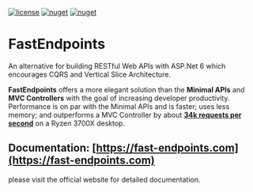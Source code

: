 [![license](https://img.shields.io/github/license/dj-nitehawk/FastEndpoints?color=blue&label=license&logo=Github&style=flat-square)](https://github.com/dj-nitehawk/FastEndpoints/blob/master/README.md) [![nuget](https://img.shields.io/nuget/v/FastEndpoints?label=version&logo=NuGet&style=flat-square)](https://www.nuget.org/packages/FastEndpoints) [![nuget](https://img.shields.io/nuget/dt/FastEndpoints?color=blue&label=downloads&logo=NuGet&style=flat-square)](https://www.nuget.org/packages/FastEndpoints)

# FastEndpoints

An alternative for building RESTful Web APIs with ASP.Net 6 which encourages CQRS and Vertical Slice Architecture.

**FastEndpoints** offers a more elegant solution than the **Minimal APIs** and **MVC Controllers** with the goal of increasing developer productivity. Performance is on par with the Minimal APIs and is faster; uses less memory; and outperforms a MVC Controller by about **[34k requests per second](https://fast-endpoints.com/wiki/Benchmarks.html)** on a Ryzen 3700X desktop.

## Documentation: [https://fast-endpoints.com](https://fast-endpoints.com)
please visit the official website for detailed documentation.
